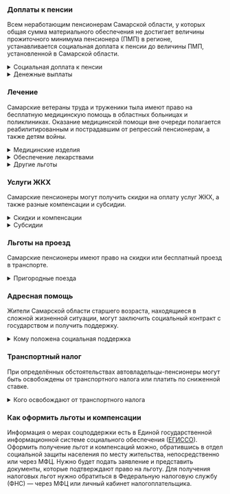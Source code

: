 ﻿### Доплаты к пенсии
Всем неработающим пенсионерам Самарской области, у которых общая сумма материального обеспечения не достигает величины прожиточного минимума пенсионера (ПМП) в регионе, устанавливается социальная доплата к пенсии до величины ПМП, установленной в Самарской области.
<details>
<summary>Социальная доплата к пенсии</summary>
Социальная доплата к пенсии до величины регионального прожиточного минимума пенсионера назначается автоматически, по данным выплатного дела о размере пенсии.
</details>
<details>

<summary>Денежные выплаты</summary>
Если пенсионер относится к льготной категории, ему положена ежемесячная денежная выплата (ЕДВ), которую регулярно индексируют.
В [Самарской](https://docs.cntd.ru/document/945010715) области к таким категориям относятся ветераны труда, ветераны труда Самарской области, труженики тыла, реабилитированные, подвергшиеся репрессиям и дети войны. Если льготник продолжает работать, а размер его пенсии не превышает установленную регионом сумму, ему полагается ежемесячная социальная выплата.
</details>

### Лечение
Самарские ветераны труда и труженики тыла имеют право на бесплатную медицинскую помощь в областных больницах и поликлиниках. Оказание медицинской помощи вне очереди полагается реабилитированным и пострадавшим от репрессий пенсионерам, а также детям войны.  
<details>

<summary>Медицинские изделия</summary>
Самарским ветеранам труда, труженикам тыла и реабилитированным пенсионерам также полагается бесплатное изготовление и ремонт зубных протезов. Льгота не распространяется на расходы по оплате стоимости драгоценных металлов и металлокерамики. 
</details>

<details>
<summary>Обеспечение лекарствами</summary>
Самарские реабилитированные и пострадавшие от репрессий пенсионеры лекарственными препаратами по назначению врача [обеспечиваются]( https://docs.cntd.ru/document/945010715) бесплатно.
</details>

<details>
<summary>Другие льготы</summary>
Труженикам тыла, реабилитированным и пострадавшим от репрессий пенсионерам и детям войны предоставляется внеочередной приём в дома-интернаты для престарелых и инвалидов и учреждения социального обслуживания.  
</details>


### Услуги ЖКХ
Самарские пенсионеры могут получить скидки на оплату услуг ЖКХ, а также разные компенсации и субсидии. 

<details>
<summary>Скидки и компенсации</summary>
Самарские ветераны труда, реабилитированные и пострадавшие от репрессий пенсионеры и труженики тыла [получают] (https://docs.cntd.ru/document/945010715) компенсацию в размере 50% за оплату жилого помещения и коммунальных услуг. 
Также компенсируется оплата взносов на капремонт членам семьи жертв политических репрессий и иждивенцам ветеранов труда. Компенсация рассчитывается, исходя из установленных в регионе минимального взноса на капремонт за 1 кв. метр и размера стандарта нормативной площади жилого помещения.  
Одинокие неработающие пенсионеры по достижении 70 лет освобождаются от взносов на капремонт на 50%, а с 80-летнего возраста — полностью. Льгота распространяется также на граждан указанного возраста, семья которых состоит из неработающих граждан пенсионного возраста (мужчины — старше 60 лет, женщины — 55 лет) и (или) инвалидов I и ll группы. 
Реабилитированные и пострадавшие от репрессий Самарские пенсионеры имеют право на первоочередную установку телефона бесплатно. 
</details>

<details>
<summary>Субсидии</summary>
Пенсионеры могут получить субсидию на оплату услуг ЖКХ при расходах на коммунальные услуги в 10% дохода малообеспеченного одинокого пенсионера или его семьи, имеющих доход меньше одного прожиточного минимума. Если доход выше, субсидию можно оформить при тратах в 22%. 

</details>

### Льготы на проезд
Самарские пенсионеры имеют право на скидки или бесплатный проезд в транспорте. 
<details>
<summary>Пригородные поезда</summary>
Неработающим пенсионерам, получающим выплаты от Пенсионного фонда и не имеющим права на ЕДВ за счёт федерального или регионального бюджета Самарской области установлена ежемесячная выплата в размере 270 рублей на оплату проезда на городском и внутрирайонном общественном транспорте (кроме такси). 
Пенсионеры, вышедшие на заслуженный отдых после 31 марта 2015 года, оформить выплату смогут только при условии, что размер их пенсии не превышает 1,5 прожиточных минимума.
</details>

### Адресная помощь
Жители Самарской области старшего возраста, находящиеся в сложной жизненной ситуации, могут заключить социальный контракт с государством и получить поддержку.

<details>
<summary>Кому положена социальная поддержка</summary>
Пенсионерам, которые по не зависящим от них причинам оказались в трудной жизненной ситуации, оказывают адресную помощь. Она может быть в виде денежных выплат, ежемесячных или единовременных, либо в натуральной форме — обеспечения продуктами питания, одеждой и обувью, медикаментами и прочее. С нуждающимися пенсионерами может быть заключён социальный контракт.

</details>

### Транспортный налог
При определённых обстоятельствах автовладельцы-пенсионеры могут быть освобождены от транспортного налога или платить по сниженной ставке. 
<details>
<summary>Кого освобождают от транспортного налога</summary>
В Самарской области пенсионеры, а также мужчины старше 60 лет, женщины — 55 лет на 50% освобождаются от уплаты [транспортного налога] (https://www.nalog.gov.ru/rn77/service/tax/d1103389/) на одно транспортное средство каждого вида: легковой автомобиль с мощностью двигателя до 100 л. с., мотоцикл (мотороллер) мощностью до 40 л. с., катера, моторные лодки — до 30 л. с., а также самоходные ТС, машины и механизмы на пневматическом или гусеничном ходу, если их мощность не превышает 100 л. с. 
Инвалиды, ветераны ВОВ или боевых действий, граждане, подвергшиеся радиации полностью освобождаются от сборов на указанные транспортные средства.
</details>

### Как оформить льготы и компенсации 
Информация о мерах соцподдержки есть в Единой государственной информационной системе социального обеспечения ([ЕГИССО]( http://egisso.ru/site/client/#/)). Оформить получение льгот и компенсаций можно, обратившись в отдел социальной защиты населения по месту жительства, непосредственно или через МФЦ. Нужно будет подать заявление и представить документы, которые подтверждают право на льготу. Для получения налоговых льгот нужно обратиться в Федеральную налоговую службу (ФНС) — через МФЦ или личный кабинет налогоплательщика.





























